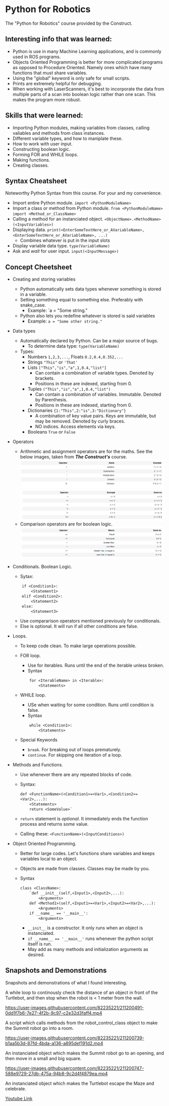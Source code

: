 # Python for Robotics
The "Python for Robotics" course provided by the Construct. 

## Interesting info that was learned:
- Python is use in many Machine Learning applications, and is commonly used in ROS programs.
- Objects Oriented Programming is better for more complicated programs as opposed to Procedure Oriented. Namely ones which have many functions that must share variables. 
- Using the "global" keyword is only safe for small scripts. 
- Prints are extremely helpful for debugging. 
- When working with LaserScanners, it's best to incorporate the data from multiple parts of a scan into boolean logic rather than one scan. This makes the program more robust.

## Skills that were learned:
- Importing Python modules, making variables from classes, calling valiables and methods from class instances.
- Different variable types, and how to maniplate these. 
- How to work with user input.
- Constructing boolean logic. 
- Forming FOR and WHILE loops. 
- Making functions.
- Creating classes. 

## Syntax Cheatsheet
Noteworthy Python Syntax from this course. For your and my convenience. 
- Import entire Python module.
`import <PythonModuleName>`
- Import a class or method from Python module.
`from <PythonModuleName> import <Method_or_ClassName>`
- Calling a method for an instanciated object.
`<ObjectName>.<MethodName>(<InputVariables>)`
- Displaying data.
`print(<EnterSomeTextHere_or_AVariableName>, <EnterSomeTextHere_or_AVariableName>, ...)`
    - Combines whatever is put in the input slots
- Display variable data type.
`type(VariableName)`
- Ask and *wait* for user input.
`input(<InputMessage>)`

## Concept Cheetsheet
- Creating and storing variables
    - Python automatically sets data types whenever something is stored in a variable. 
    - Setting something equal to something else. Preferably with snake_case.
        - Example: `a = "Some string."
    - Python also lets you redefine whatever is stored is said variables
        - Example: `a = "Some other string."`
- Data types
    - Automatically declared by Python. Can be a major source of bugs.
        - To determine data type: `type(VariableName)`
    - Types:
        - Numbers `1,2,3,...`, Floats `0.2,0.4,0.352,...`
        - Strings `"This"` or `'That'`
        - Lists `["This","is","a",1,0.4,"list"]`
            - Can contain a combination of variable types. Denoted by brackets.
            - Positions in these are indexed, starting from 0. 
        - Tuples `("This","is","a",1,0.4,"list")`
            - Can contain a combination of variables. Immutable. Denoted by Parenthesis.
            - Positions in these are indexed, starting from 0.
        - Dictionaries `{1:"This",2:"is",3:"Dictionary"}`
            - A combination of key value pairs. Keys are immutable, but may be removed. Denoted by curly braces.
            - NO indices. Access elements via keys. 
        - Booleans `True` or `False`
- Operators 
    - Arithmetic and assignment operators are for the maths. See the below images, taken from ***The Construct's*** course.
 ![Arith_Op](https://github.com/HailtheWhale/Image_Repo/blob/main/Construct_Robotics_Courses/Introductory_Courses/Python_for_Robotics/Arithmetic_Ops.png)
 ![Assign Op](https://github.com/HailtheWhale/Image_Repo/blob/main/Construct_Robotics_Courses/Introductory_Courses/Python_for_Robotics/Assignment_Ops.png)
    - Comparison operators are for boolean logic.
 ![Comp Op](https://github.com/HailtheWhale/Image_Repo/blob/main/Construct_Robotics_Courses/Introductory_Courses/Python_for_Robotics/Comparison_Ops.png)
- Conditionals. Boolean Logic.
    - Sytax:
    
    ```
        if <Condition1>:
            <Statement1>
        elif <Condition2>:
            <Statement2>
        else:
            <Statement3>
    ```
    
     - Use compararison operators mentioned previously for conditionals. 
     - Else is optional. It will run if all other conditions are false.
- Loops. 
    - To keep code clean. To make large operations possible.
    - FOR loop.
        - Use for iterables. Runs until the end of the iterable unless broken. 
        - Syntax
        
        ```
            for <IterableName> in <Iterable>:
                <Statements>
        ```
        
    - WHILE loop.
        - USe when waiting for some condition. Runs until condition is false.
        - Syntax
        
        ```
            while <Condition1>:
                <Statements>
        ```
        
    - Special Keywords
        - `break`. For breaking out of loops prematurely.
        - `continue`. For skipping one iteration of a loop.
- Methods and Functions.
    - Use whenever there are any repeated blocks of code.
    - Syntax:
    
        ```
        def <FunctionName>(<Condition1>=<Var1>,<Condition2>=<Var2>,...):
            <Statements>
            return <SomeValue>`
       ```
       
    - `return` statement is *optional*. It immediately ends the function process and returns some value.
    - Calling these: `<FunctionName>(<InputConditions>)`
- Object Oriented Programming.
    - Better for large codes. Let's functions share variables and keeps variables local to an object.
    - Objects are made from classes. Classes may be made by you.
    - Syntax
    
        ```
        class <ClassName>:
            `def __init__(self,<Input1>,<Input2>,...):
                <Arguments>
            def <Method1>(self,<Input1>=<Var1>,<Input2>=<Var2>,...):
                <Arguments>
            if __name__ == '__main__':
                <Arguments>
         ```
         
        - `__init__` is a constructor. It only runs when an object is instanciated.
        - `if __name__ == '__main__'` runs whenever the python script itself is run.
        - May add as many methods and initialization arguments as desired.

## Snapshots and Demonstrations
Snapshots and demonstrations of what I found interesting. 

A while loop to continously check the distance of an object in front of the Turtlebot, and then stop when the robot is < 1 meter from the wall.

https://user-images.githubusercontent.com/82235221/211200491-0dd1f7b6-7e27-4f2b-9c97-c2e32d3faff4.mp4

A script which calls methods from the robot_control_class object to make the Summit robot go into a room.

https://user-images.githubusercontent.com/82235221/211200739-b1aa5b3d-87fd-4bda-a136-a895def191d2.mp4

An instanciated object which makes the Summit robot go to an opening, and then move in a small and big square.

https://user-images.githubusercontent.com/82235221/211200747-588e9729-27db-475a-94b8-9c2d4f4879ea.mp4

An instanciated object which makes the Turtlebot escape the Maze and celebrate.

[Youtube Link](https://youtu.be/JJU3nZ9ftgc)
